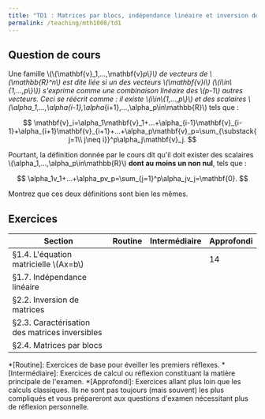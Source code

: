 ```yaml
---
title: "TD1 : Matrices par blocs, indépendance linéaire et inversion de matrices"
permalink: /teaching/mth1008/td1
---
```


## Question de cours

Une famille \\(\\{\\mathbf{v}_1,...,\\mathbf{v}_p\\}\\) de vecteurs de \\(\mathbb{R}^n\\) est dite *liée* si un des vecteurs \\(\mathbf{v}_i\\) (\\(i\in\\{1,...,p\\}\\)) s'exprime comme une combinaison linéaire des \\(p-1\\) autres vecteurs. Ceci se réécrit comme : il existe \\(i\in\\{1,...,p\\}\\) et des scalaires \\(\alpha_1,...,\alpha_{i-1},\alpha_{i+1},...,\alpha_p\in\mathbb{R}\\) tels que :

$$
    \mathbf{v}_i=\alpha_1\mathbf{v}_1+...+\alpha_{i-1}\mathbf{v}_{i-1}+\alpha_{i+1}\mathbf{v}_{i+1}+...+\alpha_p\mathbf{v}_p=\sum_{\substack{j=1\\ j\neq i}}^p\alpha_j\mathbf{v}_j.
$$

Pourtant, la définition donnée par le cours dit qu'il doit exister des scalaires \\(\alpha_1,...,\alpha_p\in\mathbb{R}\\) **dont au moins un non nul**, tels que :

$$
    \alpha_1v_1+...+\alpha_pv_p=\sum_{j=1}^p\alpha_jv_j=\mathbf{0}.
$$

Montrez que ces deux définitions sont bien les mêmes.

## Exercices

| Section                                        | Routine | Intermédiaire | Approfondi |
| ---------------------------------------------- | ------- | ------------- | ---------- |
| §1.4. L'équation matricielle \\(Ax=b\\)        |         |               | 14         |
| §1.7. Indépendance linéaire                    |         |               |            |
| §2.2. Inversion de matrices                    |         |               |            |
| §2.3. Caractérisation des matrices inversibles |         |               |            |
| §2.4. Matrices par blocs                       |         |               |            |


*[Routine]: Exercices de base pour éveiller les premiers réflexes.
*[Intermédiaire]: Exercices de calcul ou réflexion constituant la matière principale de l'examen.
*[Approfondi]: Exercices allant plus loin que les calculs classiques. Ils ne sont pas toujours (mais souvent) les plus compliqués et vous prépareront aux questions d'examen nécessitant plus de réflexion personnelle.